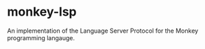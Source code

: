 # monkey-lsp
An implementation of the Language Server Protocol for the Monkey programming langauge.
